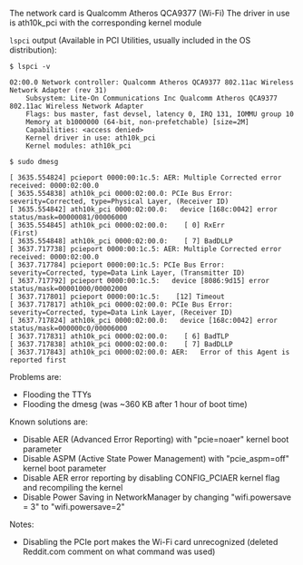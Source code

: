 The network card is Qualcomm Atheros QCA9377 (Wi-Fi)
The driver in use is ath10k_pci with the corresponding kernel module

`lspci` output (Available in PCI Utilities, usually included in the OS distribution):
```
$ lspci -v

02:00.0 Network controller: Qualcomm Atheros QCA9377 802.11ac Wireless Network Adapter (rev 31)
	Subsystem: Lite-On Communications Inc Qualcomm Atheros QCA9377 802.11ac Wireless Network Adapter
	Flags: bus master, fast devsel, latency 0, IRQ 131, IOMMU group 10
	Memory at b1000000 (64-bit, non-prefetchable) [size=2M]
	Capabilities: <access denied>
	Kernel driver in use: ath10k_pci
	Kernel modules: ath10k_pci

```

```
$ sudo dmesg

[ 3635.554824] pcieport 0000:00:1c.5: AER: Multiple Corrected error received: 0000:02:00.0
[ 3635.554838] ath10k_pci 0000:02:00.0: PCIe Bus Error: severity=Corrected, type=Physical Layer, (Receiver ID)
[ 3635.554842] ath10k_pci 0000:02:00.0:   device [168c:0042] error status/mask=00000081/00006000
[ 3635.554845] ath10k_pci 0000:02:00.0:    [ 0] RxErr                  (First)
[ 3635.554848] ath10k_pci 0000:02:00.0:    [ 7] BadDLLP               
[ 3637.717738] pcieport 0000:00:1c.5: AER: Multiple Corrected error received: 0000:02:00.0
[ 3637.717784] pcieport 0000:00:1c.5: PCIe Bus Error: severity=Corrected, type=Data Link Layer, (Transmitter ID)
[ 3637.717792] pcieport 0000:00:1c.5:   device [8086:9d15] error status/mask=00001000/00002000
[ 3637.717801] pcieport 0000:00:1c.5:    [12] Timeout               
[ 3637.717817] ath10k_pci 0000:02:00.0: PCIe Bus Error: severity=Corrected, type=Data Link Layer, (Receiver ID)
[ 3637.717824] ath10k_pci 0000:02:00.0:   device [168c:0042] error status/mask=000000c0/00006000
[ 3637.717831] ath10k_pci 0000:02:00.0:    [ 6] BadTLP                
[ 3637.717838] ath10k_pci 0000:02:00.0:    [ 7] BadDLLP               
[ 3637.717843] ath10k_pci 0000:02:00.0: AER:   Error of this Agent is reported first            
```

Problems are:
- Flooding the TTYs
- Flooding the dmesg (was ~360 KB after 1 hour of boot time)

Known solutions are:
- Disable AER (Advanced Error Reporting) with "pcie=noaer" kernel boot parameter
- Disable ASPM (Active State Power Management) with "pcie_aspm=off" kernel boot parameter
- Disable AER error reporting by disabling CONFIG_PCIAER kernel flag and recompiling the kernel
- Disable Power Saving in NetworkManager by changing "wifi.powersave = 3" to "wifi.powersave=2"

Notes:
- Disabling the PCIe port makes the Wi-Fi card unrecognized (deleted Reddit.com comment on what command was used)